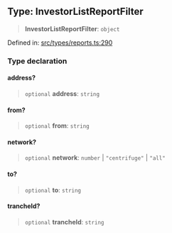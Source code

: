 
## Type: InvestorListReportFilter

> **InvestorListReportFilter**: `object`

Defined in: [src/types/reports.ts:290](https://github.com/centrifuge/sdk/blob/212732e73f25bd4510d6678f3b949dc7a9984e80/src/types/reports.ts#L290)

### Type declaration

#### address?

> `optional` **address**: `string`

#### from?

> `optional` **from**: `string`

#### network?

> `optional` **network**: `number` \| `"centrifuge"` \| `"all"`

#### to?

> `optional` **to**: `string`

#### trancheId?

> `optional` **trancheId**: `string`

